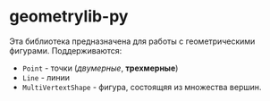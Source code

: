 # geometrylib-py

Эта библиотека предназначена для работы с геометрическими фигурами. Поддерживаются:

- `Point` - точки (_двумерные_, **трехмерные**)
- `Line` - линии
- `MultiVertextShape` - фигура, состоящяя из множества вершин. 
